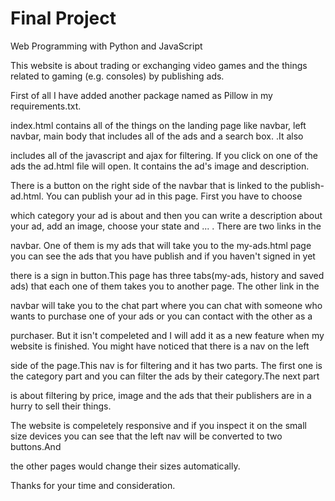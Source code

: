 # Final Project

Web Programming with Python and JavaScript

This website is about trading or exchanging video games and the things related to gaming (e.g. consoles) by publishing ads.

First of all I have added another package named as Pillow in my requirements.txt.

index.html contains all of the things on the landing page like navbar, left navbar,  main body that includes all of  the ads and a search box. .It also 

includes all of  the javascript and ajax for filtering. If you click on one of  the ads the ad.html file will open. It contains the ad's image and description. 

There is a button on the right side of the navbar  that is linked to the publish-ad.html. You can publish your ad in this page. First you have to choose 

which category your ad is about and then you can write a description about your ad, add an image, choose your state and ... . There are two links in the 

navbar. One of  them is my ads that will take you to the my-ads.html page you can see the ads that you have publish and if you haven't signed in yet 

there is a sign in button.This page has three tabs(my-ads, history and saved ads) that each one of them takes you to another page. The other link in the 

navbar will take you to the chat part where you can chat with someone who wants to purchase one of your ads or you can contact with the other as a 

purchaser. But it isn't compeleted and I will add it as a new feature when my website is finished. You might have noticed that there is a nav on the left 

side of the page.This nav is for filtering and it has two parts. The first one is the category part and you can filter the ads by their category.The next part 

is about filtering by price, image and the ads that their publishers are in a hurry to sell their things.

The website is compeletely responsive and if you inspect it on the small size devices you can see that the left nav will be converted to two buttons.And 

the other pages would change their sizes automatically.

Thanks for your time and consideration.
